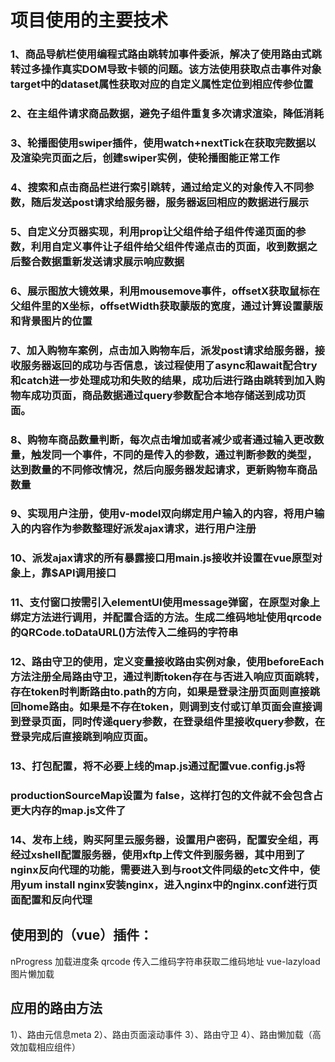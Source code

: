 # 项目使用的主要技术

### 1、商品导航栏使用编程式路由跳转加事件委派，解决了使用路由式跳转过多操作真实DOM导致卡顿的问题。该方法使用获取点击事件对象target中的dataset属性获取对应的自定义属性定位到相应传参位置
### 2、在主组件请求商品数据，避免子组件重复多次请求渲染，降低消耗
### 3、轮播图使用swiper插件，使用watch+nextTick在获取完数据以及渲染完页面之后，创建swiper实例，使轮播图能正常工作
### 4、搜索和点击商品栏进行索引跳转，通过给定义的对象传入不同参数，随后发送post请求给服务器，服务器返回相应的数据进行展示
### 5、自定义分页器实现，利用prop让父组件给子组件传递页面的参数，利用自定义事件让子组件给父组件传递点击的页面，收到数据之后整合数据重新发送请求展示响应数据
### 6、展示图放大镜效果，利用mousemove事件，offsetX获取鼠标在父组件里的X坐标，offsetWidth获取蒙版的宽度，通过计算设置蒙版和背景图片的位置
### 7、加入购物车案例，点击加入购物车后，派发post请求给服务器，接收服务器返回的成功与否信息，该过程使用了async和await配合try和catch进一步处理成功和失败的结果，成功后进行路由跳转到加入购物车成功页面，商品数据通过query参数配合本地存储送到成功页面。
### 8、购物车商品数量判断，每次点击增加或者减少或者通过输入更改数量，触发同一个事件，不同的是传入的参数，通过判断参数的类型，达到数量的不同修改情况，然后向服务器发起请求，更新购物车商品数量
### 9、实现用户注册，使用v-model双向绑定用户输入的内容，将用户输入的内容作为参数整理好派发ajax请求，进行用户注册
### 10、派发ajax请求的所有暴露接口用main.js接收并设置在vue原型对象上，靠$API调用接口
### 11、支付窗口按需引入elementUI使用message弹窗，在原型对象上绑定方法进行调用，并配置合适的方法。生成二维码地址使用qrcode的QRCode.toDataURL()方法传入二维码的字符串
### 12、路由守卫的使用，定义变量接收路由实例对象，使用beforeEach方法注册全局路由守卫，通过判断token存在与否进入响应页面跳转，存在token时判断路由to.path的方向，如果是登录注册页面则直接跳回home路由。如果是不存在token，则调到支付或订单页面会直接调到登录页面，同时传递query参数，在登录组件里接收query参数，在登录完成后直接跳到响应页面。
### 13、打包配置，将不必要上线的map.js通过配置vue.config.js将
### productionSourceMap设置为 false，这样打包的文件就不会包含占更大内存的map.js文件了
### 14、发布上线，购买阿里云服务器，设置用户密码，配置安全组，再经过xshell配置服务器，使用xftp上传文件到服务器，其中用到了nginx反向代理的功能，需要进入到与root文件同级的etc文件中，使用yum install nginx安装nginx，进入nginx中的nginx.conf进行页面配置和反向代理

## 使用到的（vue）插件：
nProgress 加载进度条
qrcode 传入二维码字符串获取二维码地址
vue-lazyload 图片懒加载

## 应用的路由方法
1）、路由元信息meta
2）、路由页面滚动事件
3）、路由守卫
4）、路由懒加载（高效加载相应组件）
